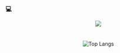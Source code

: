 ### 💻

<!--
**zxcv00/zxcv00** is a ✨ _special_ ✨ repository because its `README.md` (this file) appears on your GitHub profile.

Here are some ideas to get you started:

- 🔭 I’m currently working on ...
- 🌱 I’m currently learning ...
- 👯 I’m looking to collaborate on ...
- 🤔 I’m looking for help with ...
- 💬 Ask me about ...
- 📫 How to reach me: ...
- 😄 Pronouns: ...
- ⚡ Fun fact: ...
-->

<div align=center>
 <img src="https://capsule-render.vercel.app/api?  type=Waving&color=90ABD9&height=200&section=header&text=Lee%20&fontColor=A0C5FB&animation=fadeIn&fontSize=90" />

#

<!-- ![Anurag's GitHub stats](https://github-readme-stats.vercel.app/api?username=zxcv00&show_icons=true&theme=nord) -->


  ![Top Langs](https://github-readme-stats.vercel.app/api/top-langs/?username=zxcv00&layout=compact&theme=graywhite&langs_count=6)
</div>



